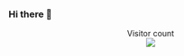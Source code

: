### Hi there 👋

<p align="center"> 
  Visitor count<br>
  <img src="https://profile-counter.glitch.me/ikunokazu/count.svg" />
</p>
